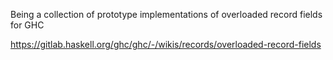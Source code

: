 Being a collection of prototype implementations of overloaded record fields for GHC

https://gitlab.haskell.org/ghc/ghc/-/wikis/records/overloaded-record-fields

